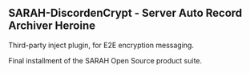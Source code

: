 ## SARAH-DiscordenCrypt - Server Auto Record Archiver Heroine
Third-party inject plugin, for E2E encryption messaging.

Final installment of the SARAH Open Source product suite.
